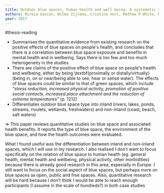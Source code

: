 ```yaml
---
title: Outdoor blue spaces, human health and well-being: A systematic review of quantitative studies
authors: Mireia Gascon, Wilma Zijlema, Cristina Vert, Mathew P White, Mark J Nieuwenhuijsen
year: 2017
---
```

#thesis-reading 

- Summarises the quantitative evidence from existing research on the positive effects of blue spaces on people's health, and concludes that there is a correlation between blue space exposure and benefits in mental health and in wellbeing. Says there is too few and too much heterogeneity in the studies
- There are claims of the positive effect of blue space on people's health and wellbeing, either by being \textbf{proximally or distally/virtually} (being in, on or near/being able to see, hear or sense water). The effects of blue spaces could be similar to that of green spaces, which include *"stress reduction, increased physical activity, promotion of positive social contacts, increased place attachment and the reduction of extreme temperatures"* (p. 1212)
- Differentiates outdoor blue space type into inland (rivers, lakes, ponds, streams, rivulets, wetlands, freshwaters) and non-inland (coast, beach, salt waters)

$\Rightarrow$ This paper reviews quantitative studies on blue space and associated health benefits. It reports the type of blue space, the environment of the blue space, and how the health outcomes were evaluated.

What I found useful was the differentiation between inland and non-inland spaces, which I will use in my research. I also realised I don't want to focus specifically on the relation of blue space to human health (eg. general health, mental health and wellbeing, physical activity, other morbidities) because there is already good research in this area, especially in Europe. I still want to focus on the social aspect of blue spaces, but perhaps more on blue spaces as open, public and free spaces. Also, quantitative research will be hard because I don't think I would be able to reach enough participants (I assume in the scale of hundreds?) in both case studies